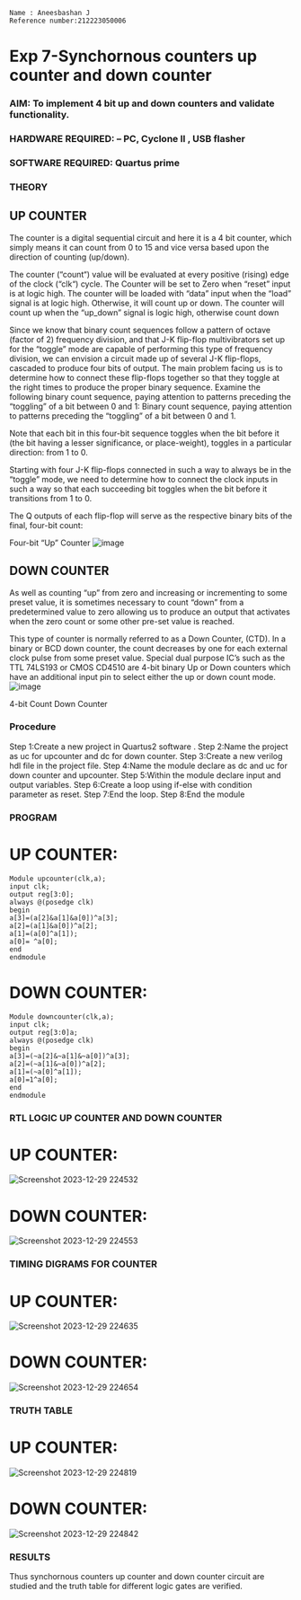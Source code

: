 ```
Name : Aneesbashan J
Reference number:212223050006
```
# Exp 7-Synchornous counters up counter and down counter 
### AIM: To implement 4 bit up and down counters and validate  functionality.
### HARDWARE REQUIRED:  – PC, Cyclone II , USB flasher
### SOFTWARE REQUIRED:   Quartus prime
### THEORY 

## UP COUNTER 
The counter is a digital sequential circuit and here it is a 4 bit counter, which simply means it can count from 0 to 15 and vice versa based upon the direction of counting (up/down). 

The counter (“count“) value will be evaluated at every positive (rising) edge of the clock (“clk“) cycle.
The Counter will be set to Zero when “reset” input is at logic high.
The counter will be loaded with “data” input when the “load” signal is at logic high. Otherwise, it will count up or down.
The counter will count up when the “up_down” signal is logic high, otherwise count down

Since we know that binary count sequences follow a pattern of octave (factor of 2) frequency division, and that J-K flip-flop multivibrators set up for the “toggle” mode are capable of performing this type of frequency division, we can envision a circuit made up of several J-K flip-flops, cascaded to produce four bits of output.
The main problem facing us is to determine how to connect these flip-flops together so that they toggle at the right times to produce the proper binary sequence.
Examine the following binary count sequence, paying attention to patterns preceding the “toggling” of a bit between 0 and 1:
Binary count sequence, paying attention to patterns preceding the “toggling” of a bit between 0 and 1.

Note that each bit in this four-bit sequence toggles when the bit before it (the bit having a lesser significance, or place-weight), toggles in a particular direction: from 1 to 0.



 
 

Starting with four J-K flip-flops connected in such a way to always be in the “toggle” mode, we need to determine how to connect the clock inputs in such a way so that each succeeding bit toggles when the bit before it transitions from 1 to 0.

The Q outputs of each flip-flop will serve as the respective binary bits of the final, four-bit count:

 
 

Four-bit “Up” Counter
![image](https://user-images.githubusercontent.com/36288975/169644758-b2f4339d-9532-40c5-af40-8f4f8c942e2c.png)



## DOWN COUNTER 

As well as counting “up” from zero and increasing or incrementing to some preset value, it is sometimes necessary to count “down” from a predetermined value to zero allowing us to produce an output that activates when the zero count or some other pre-set value is reached.

This type of counter is normally referred to as a Down Counter, (CTD). In a binary or BCD down counter, the count decreases by one for each external clock pulse from some preset value. Special dual purpose IC’s such as the TTL 74LS193 or CMOS CD4510 are 4-bit binary Up or Down counters which have an additional input pin to select either the up or down count mode.
![image](https://user-images.githubusercontent.com/36288975/169644844-1a14e123-7228-4ed8-81a9-eb937dff4ac8.png)


4-bit Count Down Counter
### Procedure
Step 1:Create a new project in Quartus2 software .
Step 2:Name the project as uc for upcounter and dc for down counter.
Step 3:Create a new verilog hdl file in the project file.
Step 4:Name the module declare as dc and uc for down counter and upcounter.
Step 5:Within the module declare input and output variables.
Step 6:Create a loop using if-else with condition parameter as reset.
Step 7:End the loop.
Step 8:End the module


### PROGRAM 
# UP COUNTER:
```
Module upcounter(clk,a);
input clk;
output reg[3:0];
always @(posedge clk)
begin
a[3]=(a[2]&a[1]&a[0])^a[3];
a[2]=(a[1]&a[0])^a[2];
a[1]=(a[0]^a[1]);
a[0]= ^a[0];
end
endmodule
```
# DOWN COUNTER:
```
Module downcounter(clk,a);
input clk;
output reg[3:0]a;
always @(posedge clk)
begin
a[3]=(~a[2]&~a[1]&~a[0])^a[3];
a[2]=(~a[1]&~a[0])^a[2];
a[1]=(~a[0]^a[1]);
a[0]=1^a[0];
end
endmodule
```

### RTL LOGIC UP COUNTER AND DOWN COUNTER  

# UP COUNTER:
![Screenshot 2023-12-29 224532](https://github.com/Aneesbasha18/Exp-7-Synchornous-counters-/assets/154219883/4bb52ad6-5425-454f-a13b-72fd6c95a309)

# DOWN COUNTER:
![Screenshot 2023-12-29 224553](https://github.com/Aneesbasha18/Exp-7-Synchornous-counters-/assets/154219883/66742a46-9904-4fa3-95b2-3ad4eae058f0)


### TIMING DIGRAMS FOR COUNTER  

# UP COUNTER:
![Screenshot 2023-12-29 224635](https://github.com/Aneesbasha18/Exp-7-Synchornous-counters-/assets/154219883/a378e87d-ef8c-4b4e-ab18-45dbd9bb2fc7)

# DOWN COUNTER:
![Screenshot 2023-12-29 224654](https://github.com/Aneesbasha18/Exp-7-Synchornous-counters-/assets/154219883/7cfb40a0-d434-430e-934e-c56ac88bbc72)

### TRUTH TABLE 

# UP COUNTER:
![Screenshot 2023-12-29 224819](https://github.com/Aneesbasha18/Exp-7-Synchornous-counters-/assets/154219883/7db16cb6-ef4d-4a2d-b42f-b5dd1101f6b3)

# DOWN COUNTER:
![Screenshot 2023-12-29 224842](https://github.com/Aneesbasha18/Exp-7-Synchornous-counters-/assets/154219883/209a7f04-e492-466d-a7b6-b55de9e5b3ec)



### RESULTS 
Thus synchornous counters up counter and down counter circuit are studied and the truth table for different logic gates are verified.

